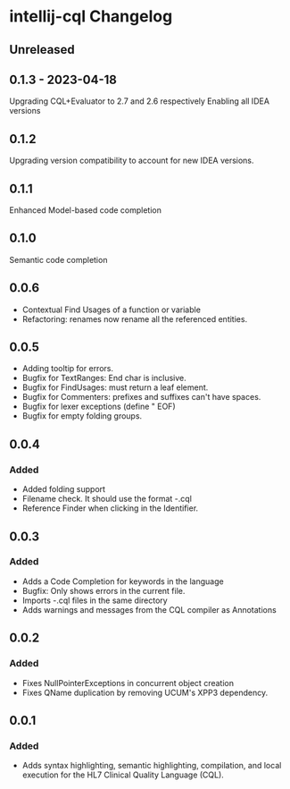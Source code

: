 <!-- Keep a Changelog guide -> https://keepachangelog.com -->

# intellij-cql Changelog

## Unreleased

## 0.1.3 - 2023-04-18
Upgrading CQL+Evaluator to 2.7 and 2.6 respectively
Enabling all IDEA versions

## 0.1.2
Upgrading version compatibility to account for new IDEA versions.

## 0.1.1
Enhanced Model-based code completion

## 0.1.0
Semantic code completion

## 0.0.6
- Contextual Find Usages of a function or variable
- Refactoring: renames now rename all the referenced entities.

## 0.0.5
- Adding tooltip for errors.
- Bugfix for TextRanges: End char is inclusive.
- Bugfix for FindUsages: must return a leaf element.
- Bugfix for Commenters: prefixes and suffixes can't have spaces.
- Bugfix for lexer exceptions (define " EOF)
- Bugfix for empty folding groups.

## 0.0.4

### Added
- Added folding support
- Filename check. It should use the format <libraryName>-<version>.cql
- Reference Finder when clicking in the Identifier.

## 0.0.3

### Added
- Adds a Code Completion for keywords in the language
- Bugfix: Only shows errors in the current file.
- Imports <name>-<version>.cql files in the same directory
- Adds warnings and messages from the CQL compiler as Annotations

## 0.0.2

### Added
- Fixes NullPointerExceptions in concurrent object creation
- Fixes QName duplication by removing UCUM's XPP3 dependency.

## 0.0.1

### Added
- Adds syntax highlighting, semantic highlighting, compilation, and local execution for the HL7 Clinical Quality Language (CQL).
